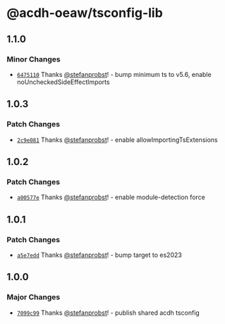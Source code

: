 # @acdh-oeaw/tsconfig-lib

## 1.1.0

### Minor Changes

- [`6475110`](https://github.com/acdh-oeaw/tsconfig/commit/6475110cb909ca07618c5bb471fece7889c53964)
  Thanks [@stefanprobst](https://github.com/stefanprobst)! - bump minimum ts to v5.6, enable
  noUncheckedSideEffectImports

## 1.0.3

### Patch Changes

- [`2c9e081`](https://github.com/acdh-oeaw/tsconfig/commit/2c9e081a26946ec331a63edc87de79f36db09bf3)
  Thanks [@stefanprobst](https://github.com/stefanprobst)! - enable allowImportingTsExtensions

## 1.0.2

### Patch Changes

- [`a00577e`](https://github.com/acdh-oeaw/tsconfig/commit/a00577e5c71d2295f2bcd7e72bc468d33ff8e3cc)
  Thanks [@stefanprobst](https://github.com/stefanprobst)! - enable module-detection force

## 1.0.1

### Patch Changes

- [`a5e7edd`](https://github.com/acdh-oeaw/tsconfig/commit/a5e7edd9e8f50d6865ce4e029f2f9a262fde4121)
  Thanks [@stefanprobst](https://github.com/stefanprobst)! - bump target to es2023

## 1.0.0

### Major Changes

- [`7099c99`](https://github.com/acdh-oeaw/tsconfig/commit/7099c9998a87d7cdded84d64dbe07a41b2d0f119)
  Thanks [@stefanprobst](https://github.com/stefanprobst)! - publish shared acdh tsconfig
